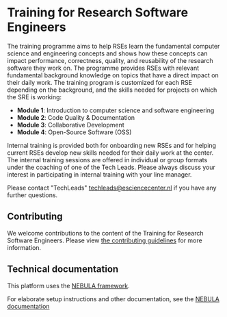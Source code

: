 
#  Training for Research Software Engineers
The training programme aims to help RSEs learn the fundamental computer science and engineering concepts and shows how these concepts can impact performance, correctness, quality, and reusability of the research software they work on. The programme provides RSEs with relevant fundamental background knowledge on topics that have a direct impact on their daily work. The training program is customized for each RSE depending on the background, and the skills needed for projects on which the SRE is working:

 - **Module 1**: Introduction to computer science and software engineering
 - **Module 2**: Code Quality & Documentation
 - **Module 3**: Collaborative Development   
 - **Module 4**: Open-Source Software (OSS)

Internal training is provided both for onboarding new RSEs and for helping current RSEs develop new skills needed for their daily work at the center. The internal training sessions are offered in individual or group formats under the coaching of one of the Tech Leads. Please always discuss your interest in participating in internal training with your line manager.

​Please contact "TechLeads" <techleads@esciencecenter.nl> if you have any further questions.

## Contributing
We welcome contributions to the content of the Training for Research Software Engineers. Please view [the contributing guidelines](https://nlesc.github.io/internal-training/main/contribute) for more information.

## Technical documentation
This platform uses the [NEBULA framework](https://github.com/esciencecenter-digital-skills/NEBULA).

For elaborate setup instructions and other documentation, see the [NEBULA documentation](https://github.com/esciencecenter-digital-skills/NEBULA-docs)


